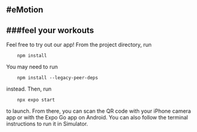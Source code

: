 #eMotion  
---
###feel your workouts
---

Feel free to try out our app! From the project directory, run
```
    npm install
```
You may need to run
```
    npm install --legacy-peer-deps
```
instead. Then, run
```
    npx expo start
```
to launch. From there, you can scan the QR code with your iPhone camera app or with the Expo Go app on Android. You can also follow the terminal instructions to run it in Simulator.
